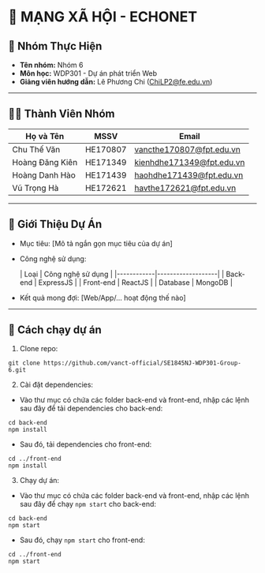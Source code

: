 # 📌 MẠNG XÃ HỘI - ECHONET

## 👥 Nhóm Thực Hiện
- **Tên nhóm:** Nhóm 6
- **Môn học:** WDP301 - Dự án phát triển Web
- **Giảng viên hướng dẫn:** Lê Phương Chi (ChiLP2@fe.edu.vn) 

---

## 👨‍💻 Thành Viên Nhóm

| Họ và Tên       | MSSV      | Email                  |
|-----------------|-----------|------------------------|
| Chu Thế Văn    | HE170807 | vancthe170807@fpt.edu.vn |
| Hoàng Đăng Kiên      | HE171349 | kienhdhe171349@fpt.edu.vn   |
| Hoàng Danh Hào        | HE171439 | haohdhe171439@fpt.edu.vn     |
| Vũ Trọng Hà      | HE172621 | havthe172621@fpt.edu.vn   |

---

## 📖 Giới Thiệu Dự Án
- Mục tiêu: [Mô tả ngắn gọn mục tiêu của dự án]  
- Công nghệ sử dụng:
  
  | Loại       | Công nghệ sử dụng |
|------------|-------------------|
| Back-end   | ExpressJS          |
| Front-end  | ReactJS            |
| Database   | MongoDB            |

- Kết quả mong đợi: [Web/App/... hoạt động thế nào]  

---

## 🚀 Cách chạy dự án
   1. Clone repo:
   ```
   git clone https://github.com/vanct-official/SE1845NJ-WDP301-Group-6.git
   ```
   2. Cài đặt dependencies:
   - Vào thư mục có chứa các folder back-end và front-end, nhập các lệnh sau đây để tải dependencies cho back-end:
   ```
   cd back-end
   npm install
   ```
   - Sau đó, tải dependencies cho front-end:
   ```
   cd ../front-end
   npm install
   ```
   3. Chạy dự án:
   - Vào thư mục có chứa các folder back-end và front-end, nhập các lệnh sau đây để chạy `npm start` cho back-end:
   ```
   cd back-end
   npm start
   ```
   - Sau đó, chạy `npm start` cho front-end:
   ```
   cd ../front-end
   npm start
   ```
